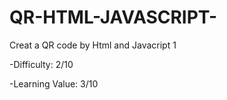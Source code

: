 # QR-HTML-JAVASCRIPT-
Creat a QR code by Html and Javacript
1






-Difficulty: 2/10



-Learning Value: 3/10


